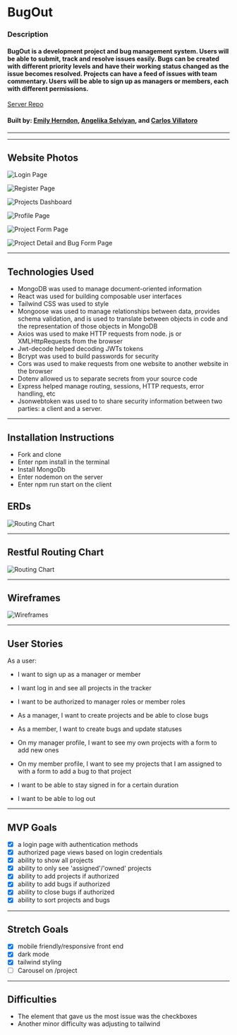 # BugOut

### Description
#### BugOut is a development project and bug management system. Users will be able to submit, track and resolve issues easily. Bugs can be created with different priority levels and have their working status changed as the issue becomes resolved. Projects can have a feed of issues with team commentary. Users will be able to sign up as managers or members, each with different permissions.

[Server Repo](https://github.com/Emily-Herndon/BugOut-Server)

#### Built by: [Emily Herndon](https://github.com/Emily-Herndon), [Angelika Selviyan](https://github.com/ASelviyan), and [Carlos Villatoro](https://github.com/carlos-villatoro)
---

---
## Website Photos
![Login Page](./public/images/Login%20Page.png)

![Register Page](./public/images/Register%20Page.png)

![Projects Dashboard](./public/images/Projects%20Dashboard.png)

![Profile Page](./public/images/Profile%20Page.png)

![Project Form Page](./public/images/Project%20Form%20Page.png)

![Project Detail and Bug Form Page](./public/images/Project%20Detail%20and%20Bug%20Form%20Page.png)


---

## Technologies Used
- MongoDB was used to manage document-oriented information
- React was used for building composable user interfaces
- Tailwind CSS was used to style  
- Mongoose was used to manage relationships between data, provides schema validation, and is used to translate between objects in code and the representation of those objects in MongoDB
- Axios was used to make HTTP requests from node. js or XMLHttpRequests from the browser 
- Jwt-decode helped decoding JWTs tokens
- Bcrypt was used to build passwords for security
- Cors was used to make requests from one website to another website in the browser
- Dotenv allowed us to separate secrets from your source code
- Express helped manage routing, sessions, HTTP requests, error handling, etc
- Jsonwebtoken was used to to share security information between two parties: a client and a server.

---
## Installation Instructions
- Fork and clone 
- Enter npm install in the terminal 
- Install MongoDb
- Enter nodemon on the server
- Enter npm run start on the client 

## ERDs
![Routing Chart](./public/images/ERDs.jpg)

---

## Restful Routing Chart
![Routing Chart](./public/images/RESTful-Routing-Chart.jpg)

---

## Wireframes
![Wireframes](public/images/Bug-Out-Wireframes.jpg)

---

## User Stories
As a user:
- I want to sign up as a manager or member
- I want log in and see all projects in the tracker
- I want to be authorized to manager roles or member roles
- As a manager, I want to create projects and be able to close bugs
- As a member, I want to create bugs and update statuses

- On my manager profile, I want to see my own projects with a form to add new ones
- On my member profile, I want to see my projects that I am assigned to with a form to add a bug to that project

- I want to be able to stay signed in for a certain duration
- I want to be able to log out
---

## MVP Goals
- [X] a login page with authentication methods 
- [X] authorized page views based on login credentials
- [X] ability to show all projects
- [X] ability to only see 'assigned'/'owned' projects
- [X] ability to add projects if authorized
- [X] ability to add bugs if authorized
- [X] ability to close bugs if authorized
- [X] ability to sort projects and bugs

---

## Stretch Goals
- [X] mobile friendly/responsive front end
- [X] dark mode
- [X] tailwind styling
- [ ] Carousel on /project 

---
## Difficulties 
- The element that gave us the most issue was the checkboxes 
- Another minor difficulty was adjusting to tailwind 